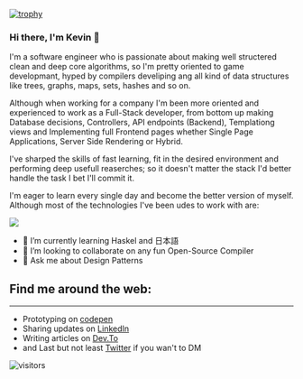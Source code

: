 [![trophy](https://github-profile-trophy.vercel.app/?username=KenyStev&theme=onedark)](https://github.com/ryo-ma/github-profile-trophy)

### Hi there, I'm Kevin 👋

I'm a software engineer who is passionate about making well structered clean and deep core algorithms, so I'm pretty oriented to game developmant, hyped by compilers develiping ang all kind of data structures like trees, graphs, maps, sets, hashes and so on.

Although when working for a company I'm been more oriented and experienced to work as a Full-Stack developer, from bottom up making Database decisions, Controllers, API endpoints (Backend), Templationg views and Implementing full Frontend pages whether Single Page Applications, Server Side Rendering or Hybrid.

I've sharped the skills of fast learning, fit in the desired environment and performing deep usefull reaserches; so it doesn't matter the stack I'd better handle the task I bet I'll commit it.

I'm eager to learn every single day and become the better version of myself. Although most of the technologies I've been udes to work with are:
<a href="https://github.com/anuraghazra/github-readme-stats">
  <!-- Change the `github-readme-stats.anuraghazra1.vercel.app` to `github-readme-stats.vercel.app`  -->
  <img align="center" src="https://github-readme-stats.anuraghazra1.vercel.app/api/top-langs/?username=KenyStev&layout=compact&theme=radical" />
</a>

</br>

- 🌱 I’m currently learning Haskel and 日本語
- 👯 I’m looking to collaborate on any fun Open-Source Compiler
- 💬 Ask me about Design Patterns

## Find me around the web:
---
* Prototyping on [codepen](https://codepen.io/kenystev)
* Sharing updates on [LinkedIn](https://www.linkedin.com/in/kevin-estevez-01a12115a)
* Writing articles on [Dev.To](https://dev.to/kenystev)
* and Last but not least [Twitter](https://twitter.com/kenystev) if you wan't to DM

<!--
**KenyStev/KenyStev** is a ✨ _special_ ✨ repository because its `README.md` (this file) appears on your GitHub profile.

Here are some ideas to get you started:

- 🔭 I’m currently working on ...
- 🤔 I’m looking for help with ...
- 📫 How to reach me: ...
- 😄 Pronouns: ...
- ⚡ Fun fact: ...
-->

![visitors](https://visitor-badge.glitch.me/badge?page_id=KenyStev.KenyStev)
